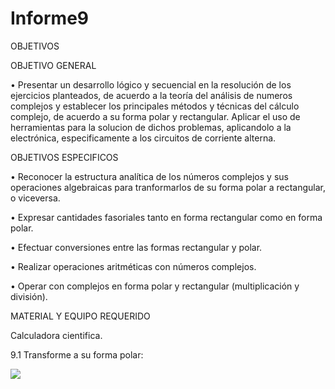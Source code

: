 # Informe9
OBJETIVOS

OBJETIVO GENERAL

• Presentar un desarrollo lógico y secuencial en la resolución de los ejercicios planteados, de acuerdo a la teoría del análisis de numeros complejos y establecer los principales métodos y técnicas del cálculo complejo, de acuerdo a su forma polar y rectangular. Aplicar el uso de herramientas para la solucion de dichos problemas, aplicandolo a la electrónica, especificamente a los circuitos de corriente alterna.

OBJETIVOS ESPECIFICOS

• Reconocer la estructura analítica de los números complejos y sus operaciones algebraicas para tranformarlos de su forma polar a rectangular, o viceversa.

• Expresar cantidades fasoriales tanto en forma rectangular como en forma polar.

• Efectuar conversiones entre las formas rectangular y polar.

• Realizar operaciones aritméticas con números complejos.

• Operar con complejos en forma polar y rectangular (multiplicación y división).

MATERIAL Y EQUIPO REQUERIDO

Calculadora cientifica.

9.1 Transforme a su forma polar:

![](informe9-1.jpg)
